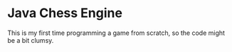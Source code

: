 # Java Chess Engine
This is my first time programming a game from scratch, so the code might be a bit clumsy.
